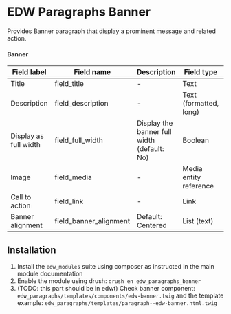 EDW Paragraphs Banner
=============================================

Provides Banner paragraph that display a prominent message and related action.

#### Banner
| Field label           | Field name             | Description                                 | Field type             | Cardinality | Required | Translatable | Widget         |
|-----------------------|------------------------|---------------------------------------------|------------------------|-------------|----------|--------------|----------------|
| Title                 | field_title            | -                                           | Text                   | Single      | No       | Yes          | Text field     |
| Description           | field_description      | -                                           | Text (formatted, long) | Single      | Yes      | Yes          | Text area      |
| Display as full width | field_full_width       | Display the banner full width (default: No) | Boolean                | Single      | No       | No           | Checkbox       |
| Image                 | field_media            | -                                           | Media entity reference | Single      | Yes      | No           | Media library  |
| Call to action        | field_link             | -                                           | Link                   | Single      | No       | No           | Link           |
| Banner alignment      | field_banner_alignment | Default: Centered                           | List (text)            | Single      | No       | Yes          | Chosen/Similar |

## Installation

1. Install the `edw_modules` suite using composer as instructed in the main module documentation
2. Enable the module using drush: `drush en edw_paragraphs_banner`
3. (TODO: this part should be in edwt) Check banner component: `edw_paragraphs/templates/components/edw-banner.twig` and the template example: `edw_paragraphs/templates/paragraph--edw-banner.html.twig`